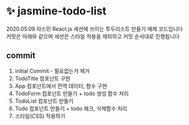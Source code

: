 # ✨ jasmine-todo-list

2020.05.09 자스민 React.js 세션에 쓰이는 투두리스트 만들기 예제 코드입니다  
커밋은 아래와 같으며 세션은 스타일 적용을 제외하고 커밋 순서대로 진행됩니다  

## commit

1. initial Commit - 필요없는거 제거
2. TodoTitle 컴포넌트 구현
3. App 컴포넌트에서 전역 데이터, 함수 구현
4. TodoForm 컴포넌트 만들기 + todo 생성 함수 처리
5. TodoList 컴포넌트 만들기 
6. Todo 컴포넌트 만들기 + todo 체크, 삭제함수 처리
7. 스타일(CSS) 적용하기